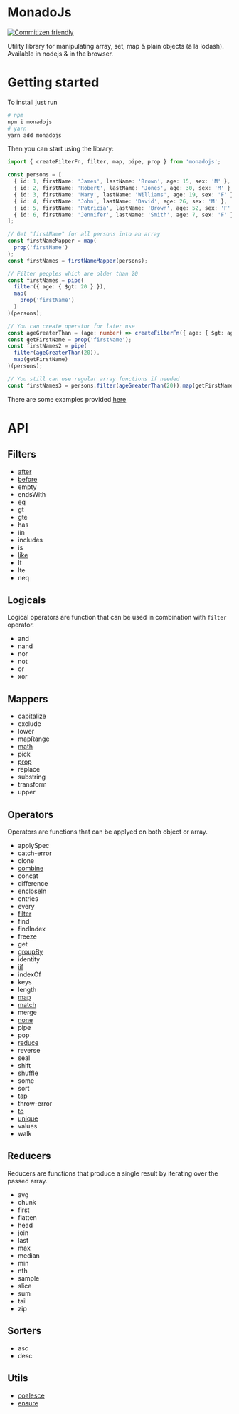 # MonadoJs

[![Commitizen friendly](https://img.shields.io/badge/commitizen-friendly-brightgreen.svg)](http://commitizen.github.io/cz-cli/)

Utility library for manipulating array, set, map & plain objects (à la lodash). Available in nodejs & in the browser.

# Getting started

To install just run

```bash
# npm
npm i monadojs
# yarn
yarn add monadojs
```

Then you can start using the library:

```typescript
import { createFilterFn, filter, map, pipe, prop } from 'monadojs';

const persons = [
  { id: 1, firstName: 'James', lastName: 'Brown', age: 15, sex: 'M' },
  { id: 2, firstName: 'Robert', lastName: 'Jones', age: 30, sex: 'M' },
  { id: 3, firstName: 'Mary', lastName: 'Williams', age: 19, sex: 'F' },
  { id: 4, firstName: 'John', lastName: 'David', age: 26, sex: 'M' },
  { id: 5, firstName: 'Patricia', lastName: 'Brown', age: 52, sex: 'F' },
  { id: 6, firstName: 'Jennifer', lastName: 'Smith', age: 7, sex: 'F' },
];

// Get "firstName" for all persons into an array
const firstNameMapper = map(
  prop('firstName')
);
const firstNames = firstNameMapper(persons);

// Filter peoples which are older than 20
const firstNames = pipe(
  filter({ age: { $gt: 20 } }),
  map(
    prop('firstName')
  )
)(persons);

// You can create operator for later use
const ageGreaterThan = (age: number) => createFilterFn({ age: { $gt: age } });
const getFirstName = prop('firstName');
const firstNames2 = pipe(
  filter(ageGreaterThan(20)),
  map(getFirstName)
)(persons);

// You still can use regular array functions if needed
const firstNames3 = persons.filter(ageGreaterThan(20)).map(getFirstName);
```

There are some examples provided [here](./examples/index.md)

# API

## Filters

- [after](examples/filters/after/index.md)
- [before](examples/filters/before/index.md)
- empty
- endsWith
- [eq](examples/filters/eq/index.md)
- gt
- gte
- has
- iin
- includes
- is
- [like](examples/filters/like/index.md)
- lt
- lte
- neq

## Logicals

Logical operators are function that can be used in combination with `filter` operator.

- and
- nand
- nor
- not
- or
- xor

## Mappers

- capitalize
- exclude
- lower
- mapRange
- [math](examples/mappers/math/index.md)
- pick
- [prop](examples/mappers/prop/index.md)
- replace
- substring
- transform
- upper

## Operators

Operators are functions that can be applyed on both object or array.

- applySpec
- catch-error
- clone
- [combine](examples/operators/combine/index.md)
- concat
- difference
- encloseIn
- entries
- every
- [filter](examples/operators/filter/index.md)
- find
- findIndex
- freeze
- get
- [groupBy](examples/operators/group-by/index.md)
- identity
- [iif](examples/operators/iif/index.md)
- indexOf
- keys
- length
- [map](examples/operators/map/index.md)
- [match](examples/operators/match/index.md)
- merge
- [none](examples/operators/none/index.md)
- pipe
- pop
- [reduce](examples/operators/reduce/index.md)
- reverse
- seal
- shift
- shuffle
- some
- sort
- [tap](examples/operators/tap/index.md)
- throw-error
- [to](examples/operators/to/index.md)
- [unique](examples/operators/unique/index.md)
- values
- walk

## Reducers

Reducers are functions that produce a single result by iterating over the passed array.

- avg
- chunk
- first
- flatten
- head
- join
- last
- max
- median
- min
- nth
- sample
- slice
- sum
- tail
- zip

## Sorters

- asc
- desc

## Utils

- [coalesce](examples/utils/coalesce/index.md)
- [ensure](examples/utils/ensure/index.md)
